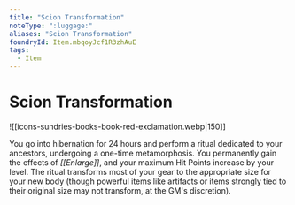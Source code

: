 ```yaml
---
title: "Scion Transformation"
noteType: ":luggage:"
aliases: "Scion Transformation"
foundryId: Item.mbqoyJcf1R3zhAuE
tags:
  - Item
---
```


# Scion Transformation
![[icons-sundries-books-book-red-exclamation.webp|150]]

You go into hibernation for 24 hours and perform a ritual dedicated to your ancestors, undergoing a one-time metamorphosis. You permanently gain the effects of _[[Enlarge]]_, and your maximum Hit Points increase by your level. The ritual transforms most of your gear to the appropriate size for your new body (though powerful items like artifacts or items strongly tied to their original size may not transform, at the GM's discretion).
